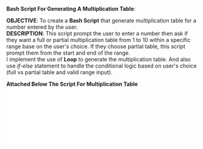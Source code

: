 **Bash Script For Generating A Multiplication Table**:<br>

**OBJECTIVE**: To create a **Bash Script** that generate multiplication table for a number entered by the user.<br>
**DESCRIPTION**: This script prompt the user to enter a number then ask if they want a full or partial multiplication table from 1 to 10 within a specific range base on the user's choice. If they choose partial table, this script prompt them from the start and end of the range.<br>
I implement the use of **Loop** to generate the multiplication table. And also use *if-else* statement to handle the conditional logic based on user's choice (full vs partial table and valid range input).

**Attached Below The Script For Multiplication Table**<br>
![Add new image](image/scriptcode.pdf)








